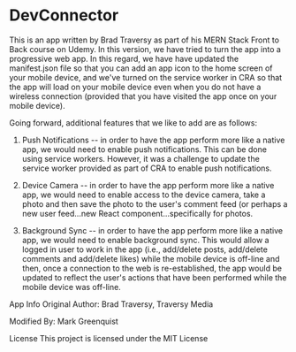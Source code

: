 # DevConnector

This is an app written by Brad Traversy as part of his MERN Stack Front to Back course on Udemy.  In this version, we 
have tried to turn the app into a progressive web app.  In this regard, we have have updated the manifest.json file so that
you can add an app icon to the home screen of your mobile device, and we've turned on the service worker in CRA so that 
the app will load on your mobile device even when you do not have a wireless connection (provided that you have visited
the app once on your mobile device).

Going forward, additional features that we like to add are as follows:

1) Push Notifications -- in order to have the app perform more like a native app, we would need to enable push notifications.
    This can be done using service workers.  However, it was a challenge to update the service worker provided as part
    of CRA to enable push notifications.
   
2) Device Camera -- in order to have the app perform more like a native app, we would need to enable access to the device
   camera, take a photo and then save the photo to the user's comment feed (or perhaps a new user feed...new React 
   component...specifically for photos.
   
3) Background Sync -- in order to have the app perform more like a native app, we would need to enable background sync.
   This would allow a logged in user to work in the app (i.e., add/delete posts, add/delete comments and add/delete likes)
   while the mobile device is off-line and then, once a connection to the web is re-established, the app would be updated 
   to reflect the user's actions that have been performed while the mobile device was off-line.


App Info
Original Author: Brad Traversy, Traversy Media

Modified By:  Mark Greenquist

License
This project is licensed under the MIT License

